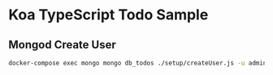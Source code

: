 # Koa TypeScript Todo Sample

## Mongod Create User

```bash
docker-compose exec mongo mongo db_todos ./setup/createUser.js -u admin -p secret --authenticationDatabase admin
```
